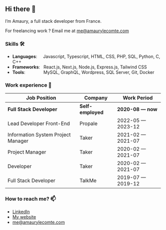 ## Hi there 👋

I’m Amaury, a full stack developer from France.

For freelancing work ? Email me at [me@amaurylecomte.com](mailto:me@amaurylecomte.com)

### Skills 🛠️

- **Languages**:&nbsp;&nbsp;&nbsp;&nbsp;                         Javascript, Typescript, HTML, CSS, PHP, SQL, Python, C, C++
- **Frameworks**:  &nbsp; React.js, Next.js, Node.js, Express.js, Tailwind CSS
- **Tools**: &nbsp;&nbsp;&nbsp;&nbsp;&nbsp;&nbsp;&nbsp;&nbsp;&nbsp;&nbsp;&nbsp;&nbsp;&nbsp; MySQL, GraphQL, Wordpress, SQL Server, Git, Docker

### Work experience 👔
| Job Position                       | Company           | Work Period                   |
|------------------------------------|-------------------|-------------------------------|
| **Full Stack Developer**           | **Self-employed** | **2020-08 — now**             |
| Lead Developer Front-End           | Propale           | 2022-05 — 2023-12 |
| Information System Project Manager | Taker             | 2021-02 — 2021-07 |
| Project Manager                    | Taker             | 2020-02 — 2021-07 |
| Developer                          | Taker             | 2020-02 — 2021-07 |
| Full Stack Developer               | TalkMe            | 2019-07 — 2019-12 |

### How to reach me? 📫
- [LinkedIn](https://www.linkedin.com/in/amaury-lecomte-464ba7146/)
- [My website](https://www.amaurylecomte.com/)
- [me@amaurylecomte.com](mailto:me@amaurylecomte.com)